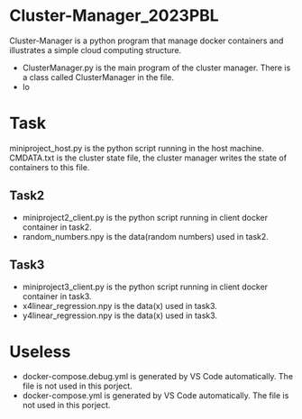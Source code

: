 # Cluster-Manager_2023PBL

Cluster-Manager is a python program that manage docker containers and illustrates a simple cloud computing structure.

-   ClusterManager.py is the main program of the cluster manager. There is a class called ClusterManager in the file.
-   lo

# Task

miniproject_host.py is the python script running in the host machine.
CMDATA.txt is the cluster state file, the cluster manager writes the state of containers to this file.

## Task2

-   miniproject2_client.py is the python script running in client docker container in task2.
-   random_numbers.npy is the data(random numbers) used in task2.

## Task3

-   miniproject3_client.py is the python script running in client docker container in task3.
-   x4linear_regression.npy is the data(x) used in task3.
-   y4linear_regression.npy is the data(x) used in task3.


# Useless

-   docker-compose.debug.yml is generated by VS Code automatically. The file is not used in this porject.
-   docker-compose.yml is generated by VS Code automatically. The file is not used in this porject.





